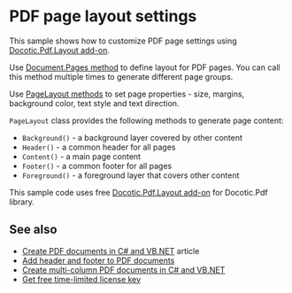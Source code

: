 # PDF page layout settings
This sample shows how to customize PDF page settings using [Docotic.Pdf.Layout add-on](https://www.nuget.org/packages/BitMiracle.Docotic.Pdf.Layout/).

Use [Document.Pages method](https://bitmiracle.com/pdf-library/api/layout/document-pages) to define layout for PDF pages.
You can call this method multiple times to generate different page groups.

Use [PageLayout methods](https://bitmiracle.com/pdf-library/api/layout/pagelayout) to set page properties -
size, margins, background color, text style and text direction.

`PageLayout` class provides the following methods to generate page content:
* `Background()` - a background layer covered by other content
* `Header()` - a common header for all pages
* `Content()` - a main page content
* `Footer()` - a common footer for all pages
* `Foreground()` - a foreground layer that covers other content

This sample code uses free [Docotic.Pdf.Layout add-on](https://www.nuget.org/packages/BitMiracle.Docotic.Pdf.Layout/) for Docotic.Pdf library.

## See also
* [Create PDF documents in C# and VB.NET](https://bitmiracle.com/pdf-library/create-pdf) article
* [Add header and footer to PDF documents](/Samples/Layout/HeaderFooter)
* [Create multi-column PDF documents in C# and VB.NET](/Samples/Layout/RowsColumns)
* [Get free time-limited license key](https://bitmiracle.com/pdf-library/download)